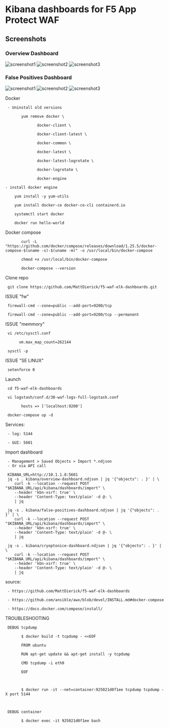 # Kibana dashboards for F5 App Protect WAF
## Screenshots
### Overview Dashboard
![screenshot1](https://user-images.githubusercontent.com/23067500/72393114-c7c25080-36e6-11ea-81c4-655f4c936476.png)
![screenshot2](https://user-images.githubusercontent.com/23067500/72392972-4cf93580-36e6-11ea-8392-1b80d59b8276.png)
![screenshot3](https://user-images.githubusercontent.com/23067500/72392979-4ff42600-36e6-11ea-9cb9-22b8ba737de0.png)
### False Positives Dashboard
![screenshot1](https://user-images.githubusercontent.com/23067500/78085351-8ea58e00-736f-11ea-8cfd-7fed4e29d6dc.png)
![screenshot2](https://user-images.githubusercontent.com/23067500/78085354-92391500-736f-11ea-94ee-c22944ddda33.png)
![screenshot3](https://user-images.githubusercontent.com/23067500/78085359-95cc9c00-736f-11ea-8cab-7dcf0bc52727.png)


Docker

     - Uninstall old versions

           yum remove docker \

                  docker-client \

                  docker-client-latest \

                  docker-common \

                  docker-latest \

                  docker-latest-logrotate \

                  docker-logrotate \

                  docker-engine

    - install docker engine

        yum install -y yum-utils

        yum install docker-ce docker-ce-cli containerd.io

        systemctl start docker

        docker run hello-world

 

Docker compose

           curl -L "https://github.com/docker/compose/releases/download/1.25.5/docker-compose-$(uname -s)-$(uname -m)" -o /usr/local/bin/docker-compose

           chmod +x /usr/local/bin/docker-compose

           docker-compose --version

 

Clone repo

     git clone https://github.com/MattDierick/f5-waf-elk-dashboards.git

 

ISSUE "fw"

     firewall-cmd --zone=public --add-port=9200/tcp

     firewall-cmd --zone=public --add-port=9200/tcp --permanent

 

ISSUE "memmory"

     vi /etc/sysctl.conf

          vm.max_map_count=262144

     sysctl -p

 

ISSUE "SE LINUX"

     setenforce 0

 

Launch

     cd f5-waf-elk-dashboards

     vi logstash/conf.d/30-waf-logs-full-logstash.conf

           hosts => ['localhost:9200']

     docker-compose up -d

 

Services:

     - log: 5144

     - GUI: 5601

 

Import dashboard

     - Management > Saved Objects > Import *.ndjson
     - Or via API call
     
     KIBANA_URL=http://10.1.1.8:5601
     jq -s . kibana/overview-dashboard.ndjson | jq '{"objects": . }' | \
        curl -k --location --request POST "$KIBANA_URL/api/kibana/dashboards/import" \
        --header 'kbn-xsrf: true' \
        --header 'Content-Type: text/plain' -d @- \
        | jq

     jq -s . kibana/false-positives-dashboard.ndjson | jq '{"objects": . }' | \
        curl -k --location --request POST "$KIBANA_URL/api/kibana/dashboards/import" \
        --header 'kbn-xsrf: true' \
        --header 'Content-Type: text/plain' -d @- \
        | jq
        
     jq -s . kibana/cryoptonice-dashboard.ndjson | jq '{"objects": . }' | \
        curl -k --location --request POST "$KIBANA_URL/api/kibana/dashboards/import" \
        --header 'kbn-xsrf: true' \
        --header 'Content-Type: text/plain' -d @- \
        | jq
 

source:

     - https://github.com/MattDierick/f5-waf-elk-dashboards

     - https://github.com/ansible/awx/blob/devel/INSTALL.md#docker-compose

     - https://docs.docker.com/compose/install/

 

TROUBLESHOOTING

     DEBUG tcpdump

           $ docker build -t tcpdump - <<EOF

           FROM ubuntu

           RUN apt-get update && apt-get install -y tcpdump

           CMD tcpdump -i eth0

           EOF

 

           $ docker run -it --net=container:925021d0f1ee tcpdump tcpdump -X port 5144

 

     DEBUG container

           $ docker exec -it 925021d0f1ee bash
